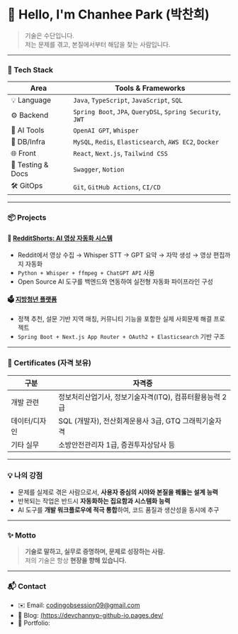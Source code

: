 # 👋 Hello, I'm Chanhee Park (박찬희)

> 기술은 수단입니다.  
> 저는 문제를 겪고, 본질에서부터 해답을 찾는 사람입니다.

---

### 🧰 Tech Stack

| Area | Tools & Frameworks |
|------|---------------------|
| 💡 Language | `Java`, `TypeScript`, `JavaScript`, `SQL` |
| ⚙ Backend | `Spring Boot`, `JPA`, `QueryDSL`, `Spring Security`, `JWT` |
| 🧠 AI Tools | `OpenAI GPT`, `Whisper` |
| 💾 DB/Infra | `MySQL`, `Redis`, `Elasticsearch`, `AWS EC2`, `Docker` |
| 🌐 Front | `React`, `Next.js`, `Tailwind CSS` |
| 🧪 Testing & Docs | `Swagger`, `Notion` |
| 🛠 GitOps | `Git`, `GitHub Actions`, `CI/CD` |

---

### 📦 Projects

#### 🧠 [RedditShorts: AI 영상 자동화 시스템](https://github.com/username/reddit-shorts)
- Reddit에서 영상 수집 → Whisper STT → GPT 요약 → 자막 생성 → 영상 편집까지 자동화
- `Python + Whisper + ffmpeg + ChatGPT API` 사용
- Open Source AI 도구를 백엔드와 연동하여 실전형 자동화 파이프라인 구성

#### 🗳️ [지방청년 플랫폼](https://github.com/username/jibangyoung-platform)
- 정책 추천, 설문 기반 지역 매칭, 커뮤니티 기능을 포함한 실제 사회문제 해결 프로젝트
- `Spring Boot + Next.js App Router + OAuth2 + Elasticsearch` 기반 구조

---

### 🧾 Certificates (자격 보유)

| 구분 | 자격증 |
|------|--------|
| 개발 관련 | 정보처리산업기사, 정보기술자격(ITQ), 컴퓨터활용능력 2급 |
| 데이터/디자인 | SQL (개발자), 전산회계운용사 3급, GTQ 그래픽기술자격 |
| 기타 실무 | 소방안전관리자 1급, 증권투자상담사 등 |

---

### 💡 나의 강점

- 문제를 실제로 겪은 사람으로서, **사용자 중심의 시야와 본질을 꿰뚫는 설계 능력**
- 반복되는 작업은 반드시 **자동화하는 집요함과 시스템화 능력**
- AI 도구를 **개발 워크플로우에 적극 통합**하여, 코드 품질과 생산성을 동시에 추구

---

### ✨ Motto

> **기술로 말하고, 실무로 증명하며, 문제로 성장하는 사람.**  
> 저의 기술은 항상 **현장을 향해 있습니다.**

---

### 📬 Contact

- ✉️ Email: codingobsession09@gmail.com  
- 📝 Blog: [(https://devchannyp-github-io.pages.dev/ ](https://devchannyp-github-io.pages.dev/)
- 💼 Portfolio: 

